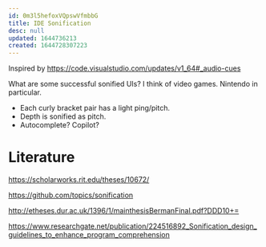 ```yaml
---
id: 0m3l5hefoxVQpswVfmbbG
title: IDE Sonification
desc: null
updated: 1644736213
created: 1644728307223
---
```


Inspired by https://code.visualstudio.com/updates/v1_64#_audio-cues

What are some successful sonified UIs? I think of video games. Nintendo in particular.

- Each curly bracket pair has a light ping/pitch.
- Depth is sonified as pitch.
- Autocomplete? Copilot?

# Literature

https://scholarworks.rit.edu/theses/10672/

https://github.com/topics/sonification

http://etheses.dur.ac.uk/1396/1/mainthesisBermanFinal.pdf?DDD10+=

https://www.researchgate.net/publication/224516892_Sonification_design_guidelines_to_enhance_program_comprehension
